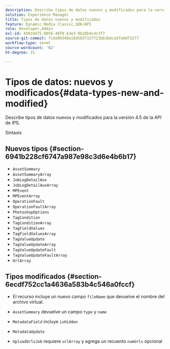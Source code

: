 ```yaml
---
description: Describe tipos de datos nuevos y modificados para la versión 4.5 de la API de IPS.
solution: Experience Manager
title: Tipos de datos nuevos y modificados
feature: Dynamic Media Classic,SDK/API
role: Developer,Admin
exl-id: 45024d75-8058-40f8-b3e3-9b28b4cdc3f7
source-git-commit: fcda99340a18d5037157723bb3bdca5fa9df3277
workflow-type: tm+mt
source-wordcount: '62'
ht-degree: 1%

---
```


# Tipos de datos: nuevos y modificados{#data-types-new-and-modified}

Describe tipos de datos nuevos y modificados para la versión 4.5 de la API de IPS.

Sintaxis

## Nuevos tipos {#section-6941b228cf6747a987e98c3d6e4b6b17}

* `AssetSummary`
* `AssetSummaryArray`
* `JobLogDetailAux`
* `JobLogDetailAuxArray`
* `MPEvent`
* `MPEventArray`
* `OperationFault`
* `OperationFaultArray`
* `PhotoshopOptions`
* `TagCondition`
* `TagConditionArray`
* `TagFieldValues`
* `TagFieldValuesArray`
* `TagValueUpdate`
* `TagValueUpdateArray`
* `TagValueUpdateFault`
* `TagValueUpdateFaultArray`
* `UrlArray`

## Tipos modificados {#section-6ecdf752cc1a4636a583b4c546a0fccf}

* El recurso incluye un nuevo campo `fileName` que devuelve el nombre del archivo virtual.
* `AssetSummary` devuelve un campo `type` y `name`

* `MetadataField` incluye `isHidden`

* `MetadataUpdate`
* `UploadUrlsJob` requiere `urlArray` y agrega un recuento `numUrls` opcional
